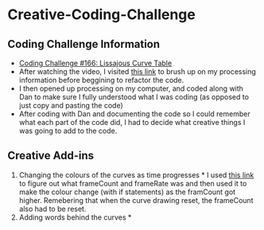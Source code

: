 # Creative-Coding-Challenge
<body>
  
 ## Coding Challenge Information
  * [Coding Challenge #166: Lissajous Curve Table](https://thecodingtrain.com/CodingChallenges/116-lissajous.html) 
  * After watching the video, I visited [this link](https://happycoding.io/tutorials/processing/) 
    to brush up on my processing information before beggining to refactor the code.
  * I then opened up processing on my computer, and coded along with Dan to make sure I fully understood what I was
    coding (as opposed to just copy and pasting the code)
  * After coding with Dan and documenting the code so I could remember what each part of the code did, I had to decide
    what creative things I was going to add to the code. 
 
 ## Creative Add-ins
  1) Changing the colours of the curves as time progresses
    * I used [this link](https://processing.org/reference/frameCount.html) to figure out what frameCount and frameRate 
      was and then used it to make the colour change (with if statements) as the framCount got higher. Remebering that
      when the curve drawing reset, the frameCount also had to be reset. 
  2) Adding words behind the curves 
    *
</body>
